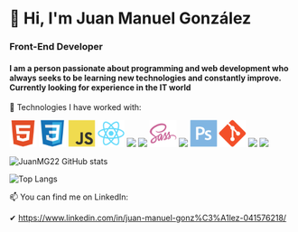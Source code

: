 # 👋 Hi, I'm Juan Manuel González
### Front-End Developer



#### I am a person passionate about programming and web development who always seeks to be learning new technologies and constantly improve. Currently looking for experience in the IT world

🔭 Technologies I have worked with:

[<img src="https://github.com/devicons/devicon/blob/master/icons/html5/html5-plain.svg" width="48">](https://developer.mozilla.org/es/docs/HTML/HTML5) 
[<img src="https://github.com/devicons/devicon/blob/master/icons/css3/css3-original.svg" width="48">](https://www.w3schools.com/css/) 
[<img src="https://github.com/devicons/devicon/blob/master/icons/javascript/javascript-original.svg" width="48">](https://www.javascript.com/) 
[<img src="https://github.com/devicons/devicon/blob/master/icons/react/react-original.svg" width="48">](https://es.reactjs.org/) 
[<img src="https://i.stack.imgur.com/C9301.png" width="48">](https://getbootstrap.com/) 
[<img src="https://tailwindcss.com/_next/static/media/tailwindcss-mark.79614a5f61617ba49a0891494521226b.svg" width="48">](https://tailwindcss.com/) 
[<img src="https://github.com/devicons/devicon/blob/master/icons/sass/sass-original.svg" width="48">](https://sass-lang.com/)
[<img src="https://i.pinimg.com/originals/34/20/e5/3420e571b3d7a4a348d8fad91e3bfda4.png" width="48">](https://jquery.com/) 
[<img src="https://github.com/devicons/devicon/blob/master/icons/photoshop/photoshop-plain.svg" width="48">](https://www.adobe.com/es/products/photoshop.html)
[<img src="https://github.com/devicons/devicon/blob/master/icons/git/git-original.svg" width="48">](https://git-scm.com/)
[<img src="https://encrypted-tbn0.gstatic.com/images?q=tbn:ANd9GcRFFfFfWc1kVRvfJWuttlp1ZgF3BsYZEjUhag&usqp=CAU" width="48">](https://github.com/)
[<img src="https://cdn.icon-icons.com/icons2/112/PNG/512/visual_studio_18908.png" width="48">](https://code.visualstudio.com/)

![JuanMG22 GitHub stats](https://github-readme-stats.vercel.app/api?username=juanmg22&show_icons=true&theme=radical)

![Top Langs](https://github-readme-stats.vercel.app/api/top-langs/?username=juanmg22&layout=compact&theme=radical)




📫 You can find me on LinkedIn:

✔ https://www.linkedin.com/in/juan-manuel-gonz%C3%A1lez-041576218/

